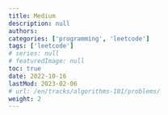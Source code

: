 ```yaml
---
title: Medium
description: null
authors:
categories: ['programming', 'leetcode']
tags: ['leetcode']
# series: null
# featuredImage: null
toc: true
date: 2022-10-16
lastMod: 2023-02-06
# url: /en/tracks/algorithms-101/problems/
weight: 2
---
```

